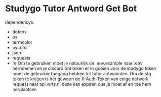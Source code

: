 # Studygo Tutor Antword Get Bot
dependencys:
* dotenv
* os
* termcolor
* pycord
* json
* requests
* re
Om te gebruiken moet je natuurlijk de .env.example naar .env hernoemen en je discord bot token er in gooien
voor de studygo token moet de gebruiker toegang hebben tot tutor antwoorden.
Om de stg token te krijgen is het gewoon de X-Auth-Token van enige network request naar api.wrts.nl deze kan expiren dus je moet af en toe hem herplaatsen